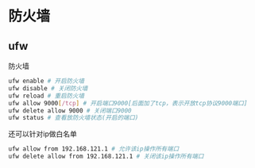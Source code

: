 # 防火墙

## ufw
防火墙
```sh
ufw enable # 开启防火墙
ufw disable # 关闭防火墙
ufw reload # 重启防火墙
ufw allow 9000[/tcp] # 开启端口9000[后面加了tcp，表示开放tcp协议9000端口]
ufw delete allow 9000 # 关闭端口9000
ufw status # 查看放防火墙状态(开启的端口)
```
还可以针对ip做白名单
```sh
ufw allow from 192.168.121.1 # 允许该ip操作所有端口
ufw delete allow from 192.168.121.1 # 关闭该ip操作所有端口
```
